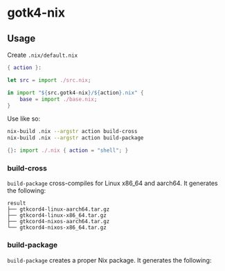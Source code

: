 # gotk4-nix

## Usage

Create `.nix/default.nix`

```nix
{ action }:

let src = import ./src.nix;

in import "${src.gotk4-nix}/${action}.nix" {
	base = import ./base.nix;
}
```

Use like so:

```sh
nix-build .nix --argstr action build-cross
nix-build .nix --argstr action build-package
```

```nix
{}: import ./.nix { action = "shell"; }
```

### build-cross

`build-package` cross-compiles for Linux x86_64 and aarch64. It generates the
following:

```
result
├── gtkcord4-linux-aarch64.tar.gz
├── gtkcord4-linux-x86_64.tar.gz
├── gtkcord4-nixos-aarch64.tar.gz
└── gtkcord4-nixos-x86_64.tar.gz
```

### build-package

`build-package` creates a proper Nix package. It generates the following:

```
```
